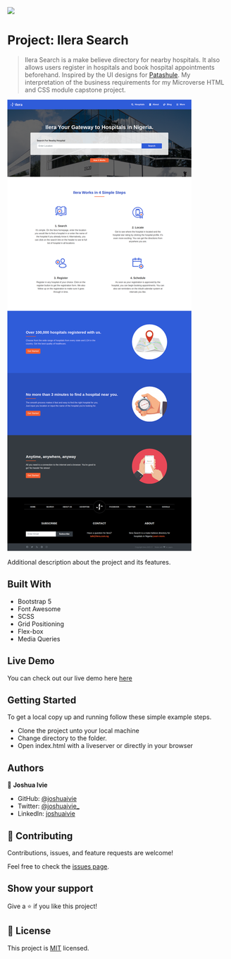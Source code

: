 ![](https://img.shields.io/badge/Microverse-blueviolet)

# Project: Ilera Search

> Ilera Search is a make believe directory for nearby hospitals. It also allows users register in hospitals and book hospital appointments beforehand. Inspired by the UI designs for [Patashule](https://www.behance.net/gallery/25563385/PatashuleKE). My interpretation of the business requirements for my Microverse HTML and CSS module capstone project.

![screenshot](./screenshot.png?raw=true "Screenshot")

Additional description about the project and its features.

## Built With

- Bootstrap 5
- Font Awesome
- SCSS
- Grid Positioning
- Flex-box
- Media Queries

## Live Demo

You can check out our live demo here [here](https://joshuaivie.github.io/mv-wk4_Ilera-Search/)

## Getting Started

To get a local copy up and running follow these simple example steps.

- Clone the project unto your local machine
- Change directory to the folder.
- Open index.html with a liveserver or directly in your browser

## Authors

👤 **Joshua Ivie**

- GitHub: [@joshuaivie](https://github.com/joshuaivie)
- Twitter: [@joshuaivie\_](https://twitter.com/joshuaivie_)
- LinkedIn: [joshuaivie](https://linkedin.com/in/joshuaivie)

## 🤝 Contributing

Contributions, issues, and feature requests are welcome!

Feel free to check the [issues page](issues/).

## Show your support

Give a ⭐️ if you like this project!

## 📝 License

This project is [MIT](lic.url) licensed.
